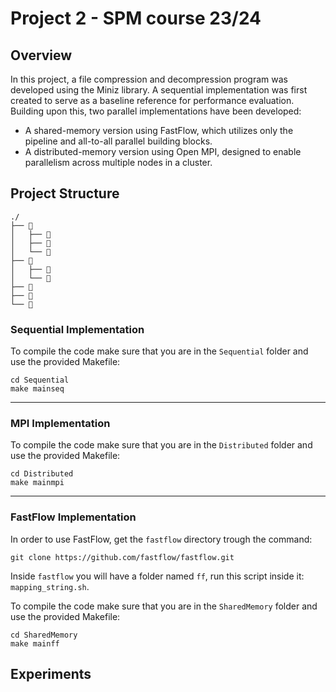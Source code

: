 # Project 2 - SPM course 23/24
## Overview
In this project, a file compression and decompression program was developed using the Miniz library. A sequential implementation was first created to serve as a baseline reference for performance evaluation. Building upon this, two parallel implementations have been developed:
- A shared-memory version using FastFlow, which utilizes only the pipeline and all-to-all parallel building blocks.
- A distributed-memory version using Open MPI, designed to enable parallelism across multiple nodes in a cluster.

## Project Structure
```
./
├── 📂 
│   ├── 📄 
│   ├── 📄 
│   └── 📄 
├── 📂 
│   ├── 📄 
│   └── 📄 
├── 📄 
├── 📄 
└── 📄 
```
### Sequential Implementation
To compile the code make sure that you are in the `Sequential` folder and use the provided Makefile:
```
cd Sequential
make mainseq
```

---
### MPI Implementation
To compile the code make sure that you are in the `Distributed` folder and use the provided Makefile:
```
cd Distributed
make mainmpi
```

---

### FastFlow Implementation
In order to use FastFlow, get the `fastflow` directory trough the command: 
```
git clone https://github.com/fastflow/fastflow.git
```
Inside `fastflow` you will have a folder named `ff`, run this script inside it: `mapping_string.sh`.

To compile the code make sure that you are in the `SharedMemory` folder and use the provided Makefile:
```
cd SharedMemory
make mainff
```

## Experiments
